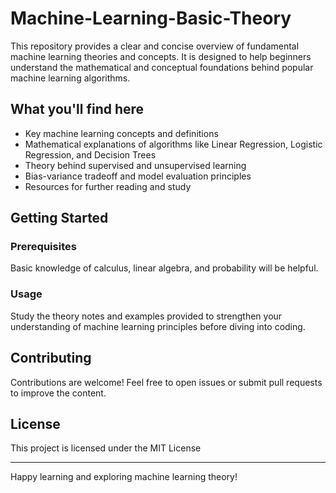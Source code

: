 # Machine-Learning-Basic-Theory
This repository provides a clear and concise overview of fundamental machine learning theories and concepts. 
It is designed to help beginners understand the mathematical and conceptual foundations behind popular machine learning algorithms.

## What you'll find here
- Key machine learning concepts and definitions
- Mathematical explanations of algorithms like Linear Regression, Logistic Regression, and Decision Trees
- Theory behind supervised and unsupervised learning
- Bias-variance tradeoff and model evaluation principles
- Resources for further reading and study

## Getting Started
### Prerequisites
Basic knowledge of calculus, linear algebra, and probability will be helpful.

### Usage
Study the theory notes and examples provided to strengthen your understanding of machine learning principles before diving into coding.

## Contributing
Contributions are welcome! Feel free to open issues or submit pull requests to improve the content.

## License
This project is licensed under the MIT License 

---
Happy learning and exploring machine learning theory! 
